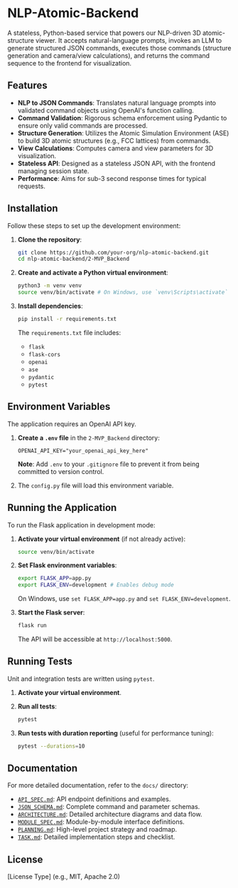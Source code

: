 # NLP-Atomic-Backend

A stateless, Python-based service that powers our NLP-driven 3D atomic-structure viewer. It accepts natural-language prompts, invokes an LLM to generate structured JSON commands, executes those commands (structure generation and camera/view calculations), and returns the command sequence to the frontend for visualization.

## Features

- **NLP to JSON Commands**: Translates natural language prompts into validated command objects using OpenAI's function calling.
- **Command Validation**: Rigorous schema enforcement using Pydantic to ensure only valid commands are processed.
- **Structure Generation**: Utilizes the Atomic Simulation Environment (ASE) to build 3D atomic structures (e.g., FCC lattices) from commands.
- **View Calculations**: Computes camera and view parameters for 3D visualization.
- **Stateless API**: Designed as a stateless JSON API, with the frontend managing session state.
- **Performance**: Aims for sub-3 second response times for typical requests.

## Installation

Follow these steps to set up the development environment:

1.  **Clone the repository**:
    ```bash
    git clone https://github.com/your-org/nlp-atomic-backend.git
    cd nlp-atomic-backend/2-MVP_Backend
    ```

2.  **Create and activate a Python virtual environment**:
    ```bash
    python3 -m venv venv
    source venv/bin/activate # On Windows, use `venv\Scripts\activate`
    ```

3.  **Install dependencies**:
    ```bash
    pip install -r requirements.txt
    ```
    The `requirements.txt` file includes:
    - `flask`
    - `flask-cors`
    - `openai`
    - `ase`
    - `pydantic`
    - `pytest`

## Environment Variables

The application requires an OpenAI API key.

1.  **Create a `.env` file** in the `2-MVP_Backend` directory:
    ```
    OPENAI_API_KEY="your_openai_api_key_here"
    ```
    **Note**: Add `.env` to your `.gitignore` file to prevent it from being committed to version control.

2.  The `config.py` file will load this environment variable.

## Running the Application

To run the Flask application in development mode:

1.  **Activate your virtual environment** (if not already active):
    ```bash
    source venv/bin/activate
    ```

2.  **Set Flask environment variables**:
    ```bash
    export FLASK_APP=app.py
    export FLASK_ENV=development # Enables debug mode
    ```
    On Windows, use `set FLASK_APP=app.py` and `set FLASK_ENV=development`.

3.  **Start the Flask server**:
    ```bash
    flask run
    ```
    The API will be accessible at `http://localhost:5000`.

## Running Tests

Unit and integration tests are written using `pytest`.

1.  **Activate your virtual environment**.

2.  **Run all tests**:
    ```bash
    pytest
    ```

3.  **Run tests with duration reporting** (useful for performance tuning):
    ```bash
    pytest --durations=10
    ```

## Documentation

For more detailed documentation, refer to the `docs/` directory:

-   [`API_SPEC.md`](docs/API_SPEC.md): API endpoint definitions and examples.
-   [`JSON_SCHEMA.md`](docs/JSON_SCHEMA.md): Complete command and parameter schemas.
-   [`ARCHITECTURE.md`](docs/ARCHITECTURE.md): Detailed architecture diagrams and data flow.
-   [`MODULE_SPEC.md`](docs/MODULE_SPEC.md): Module-by-module interface definitions.
-   [`PLANNING.md`](PLANNING.md): High-level project strategy and roadmap.
-   [`TASK.md`](TASK.md): Detailed implementation steps and checklist.

## License

[License Type] (e.g., MIT, Apache 2.0)